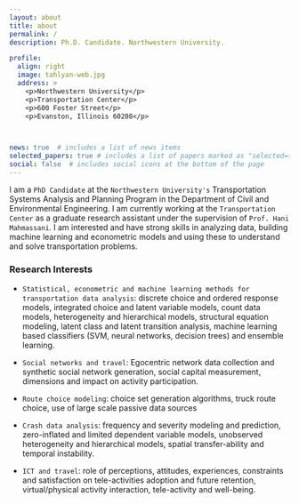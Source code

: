 ```yaml
---
layout: about
title: about
permalink: /
description: Ph.D. Candidate. Northwestern University.

profile:
  align: right
  image: tahlyan-web.jpg
  address: >
    <p>Northwestern University</p>
    <p>Transportation Center</p>
    <p>600 Foster Street</p>
    <p>Evanston, Illinois 60208</p>



news: true  # includes a list of news items
selected_papers: true # includes a list of papers marked as "selected={true}"
social: false  # includes social icons at the bottom of the page
---
```


I am a `PhD Candidate` at the `Northwestern University's` Transportation Systems Analysis and Planning Program in the Department of Civil and Environmental Engineering. I am currently working at the `Transportation Center` as a graduate research assistant under the supervision of `Prof. Hani Mahmassani`. I am interested and have strong skills in analyzing data, building machine learning and econometric models and using these to understand and solve transportation problems.


### Research Interests

* `Statistical, econometric and machine learning methods for transportation data analysis`: discrete choice and ordered response models, integrated choice and latent variable models, count data models, heterogeneity and hierarchical models, structural equation modeling, latent class and latent transition analysis, machine learning based classifiers (SVM, neural networks, decision trees) and ensemble learning.

* `Social networks and travel`: Egocentric network data collection and synthetic social network generation, social capital measurement, dimensions and impact on activity participation.

* `Route choice modeling`: choice set generation algorithms, truck route choice, use of large scale passive data sources

* `Crash data analysis`: frequency and severity modeling and prediction, zero-inflated and limited dependent variable models, unobserved heterogeneity and hierarchical models, spatial transfer-ability and temporal instability.

* `ICT and travel`: role of perceptions, attitudes, experiences, constraints and satisfaction on tele-activities adoption and future retention, virtual/physical activity interaction, tele-activity and well-being.


